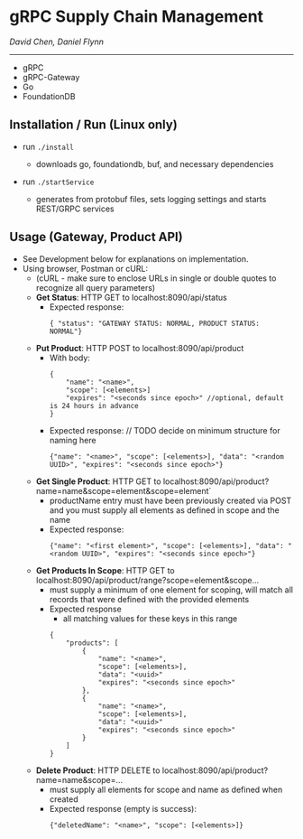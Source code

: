 # gRPC Supply Chain Management
*David Chen, Daniel Flynn*

---

- gRPC
- gRPC-Gateway
- Go
- FoundationDB


## Installation / Run (Linux only)
- run `./install`
    - downloads go, foundationdb, buf, and necessary dependencies

- run `./startService`
    - generates from protobuf files, sets logging settings and starts REST/GRPC services

## Usage (Gateway, Product API) 
- See Development below for explanations on implementation.
- Using browser, Postman or cURL:
    - (cURL - make sure to enclose URLs in single or double quotes to recognize all query parameters)
    - **Get Status**: HTTP GET to localhost:8090/api/status
        - Expected response:
            ```
            { "status": "GATEWAY STATUS: NORMAL, PRODUCT STATUS: NORMAL"}
            ```
    - **Put Product**: HTTP POST to localhost:8090/api/product
        - With body:
            ```
            {
                "name": "<name>",
                "scope": [<elements>]
                "expires": "<seconds since epoch>" //optional, default is 24 hours in advance
            }
            ```
        - Expected response: // TODO decide on minimum structure for naming here
            ```
            {"name": "<name>", "scope": [<elements>], "data": "<random UUID>", "expires": "<seconds since epoch>"}
            ```
    - **Get Single Product**: HTTP GET to localhost:8090/api/product?name=name&scope=element&scope=element` 
        - productName entry must have been previously created via POST and you must supply all elements as defined in scope and the name
        - Expected response:
            ```
            {"name": "<first element>", "scope": [<elements>], "data": "<random UUID>", "expires": "<seconds since epoch>"}
            ```
    - **Get Products In Scope**: HTTP GET to localhost:8090/api/product/range?scope=element&scope... 
        - must supply a minimum of one element for scoping, will match all records that were defined with the provided elements
        - Expected response
            - all matching values for these keys in this range
            ```
            {
                "products": [
                    {
                        "name": "<name>",
                        "scope": [<elements>],
                        "data": "<uuid>"
                        "expires": "<seconds since epoch>"
                    },
                    {
                        "name": "<name>",
                        "scope": [<elements>],
                        "data": "<uuid>"
                        "expires": "<seconds since epoch>"
                    }
                ]
            }
            ```
    - **Delete Product**: HTTP DELETE to localhost:8090/api/product?name=name&scope=...
        - must supply all elements for scope and name as defined when created
        - Expected response (empty is success):
            ```
            {"deletedName": "<name>", "scope": [<elements>]}
            ```



            


        


